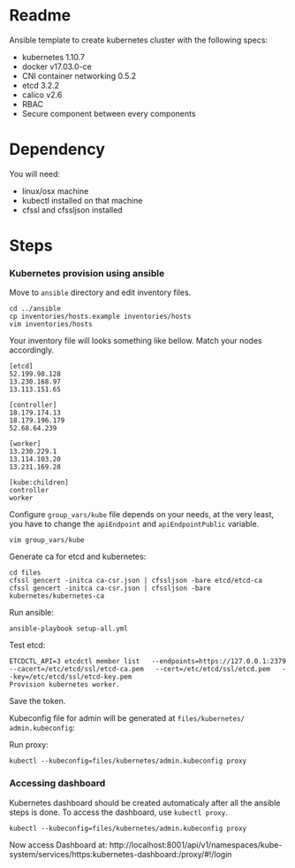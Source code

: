 # Readme
Ansible template to create kubernetes cluster with the following specs:
* kubernetes 1.10.7
* docker v17.03.0-ce
* CNI container networking 0.5.2
* etcd 3.2.2
* calico v2.6
* RBAC
* Secure component between every components

# Dependency
You will need:
- linux/osx machine
- kubectl installed on that machine
- cfssl and cfssljson installed 

# Steps
### Kubernetes provision using ansible
Move to `ansible` directory and edit inventory files.
```
cd ../ansible
cp inventories/hosts.example inventories/hosts
vim inventories/hosts
```
Your inventory file will looks something like bellow. Match your nodes accordingly.
```
[etcd]
52.199.98.128
13.230.168.97
13.113.151.65

[controller]
18.179.174.13
18.179.196.179
52.68.64.239

[worker]
13.230.229.1
13.114.103.20
13.231.169.28

[kube:children]
controller
worker
```

Configure `group_vars/kube` file depends on your needs, at the very least, you have to change the `apiEndpoint` and `apiEndpointPublic` variable.
```
vim group_vars/kube
```

Generate ca for etcd and kubernetes:
```
cd files
cfssl gencert -initca ca-csr.json | cfssljson -bare etcd/etcd-ca
cfssl gencert -initca ca-csr.json | cfssljson -bare kubernetes/kubernetes-ca
```

Run ansible:
```
ansible-playbook setup-all.yml
```

Test etcd:
```
ETCDCTL_API=3 etcdctl member list   --endpoints=https://127.0.0.1:2379   --cacert=/etc/etcd/ssl/etcd-ca.pem   --cert=/etc/etcd/ssl/etcd.pem   --key=/etc/etcd/ssl/etcd-key.pem
Provision kubernetes worker.
```

Save the token.

Kubeconfig file for admin will be generated at `files/kubernetes/ admin.kubeconfig`:

Run proxy:
```
kubectl --kubeconfig=files/kubernetes/admin.kubeconfig proxy
```

### Accessing dashboard
Kubernetes dashboard should be created automaticaly after all the ansible steps is done. To access the dashboard, use `kubectl proxy`.
```
kubectl --kubeconfig=files/kubernetes/admin.kubeconfig proxy
```
Now access Dashboard at:
http://localhost:8001/api/v1/namespaces/kube-system/services/https:kubernetes-dashboard:/proxy/#!/login
